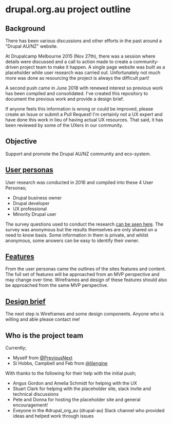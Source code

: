 # drupal.org.au project outline

## Background
There has been various discussions and other efforts in the past around a "Drupal AU/NZ" website. 

At Drupalcamp Melbourne 2015 (Nov 27th), there was  a session where details were discussed and a call to action made to create a community-driven project team to make it happen. 
A single page website was built as a placeholder while user research was carried out. Unfortunately not much more was done as resourcing the project is always the difficult part!

A second push came in June 2018 with renewed interest so previous work has been compiled and consolidated. I've created this repository to document the previous work and provide a design brief. 

If anyone feels this information is wrong or could be improved, please create an Issue or submit a Pull Request! I'm certainly not a UX expert and have done this work in lieu of having actual UX resources. That said, it has been reviewed by some of the UXers in our community.

## Objective
Support and promote the Drupal AU/NZ community and eco-system. 

## [User personas](https://github.com/rikki-iki/drupal-au/tree/master/user-personas/README.md)
User research was conducted in 2016 and compiled into these 4 User Personas;
- Drupal business owner
- Drupal developer
- UX professional
- Minority Drupal user

The survey questions used to conduct the research [can be seen here](https://github.com/rikki-iki/drupal-au/tree/master/user-personas/survey-questions.md). 
The survey was anonymous but the results themselves are only shared on a need to know basis. Some information in them is private, and whilst anonymous, some answers can be easy to identify their owner.

## [Features](https://github.com/rikki-iki/drupal-au/tree/master/features/README.md)
From the user personas came the outlines of the sites features and content. The full set of features will be approached from an MVP perspective and may change over time.
Wireframes and design of these features should also be approached from the same MVP perspective. 

## [Design brief](https://github.com/rikki-iki/drupal-au/tree/master/design-brief/README.md)
The next step is Wireframes and some design components. Anyone who is willing and able please contact me!

## Who is the project team
Currently;
- Myself from [@PreviousNext](http://previousnext.com.au)
- Si Hobbs, Campbell and Feb from [@lilengine](https://www.lilengine.co/)

With thanks to the following for their help with the initial push;
- Angus Gordon and Amelia Schmidt for helping with the UX
- Stuart Clark for helping with the placeholder site, slack invite and technical discussions 
- Pete and Donna for hosting the placeholder site and general encouragement!
- Eveyone in the #drupal_org_au (drupal-au) Slack channel who provided ideas and helped work through issues
